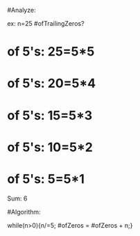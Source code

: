 #Analyze:

ex: n=25 #ofTrailingZeros?

  # of 5's: 25=5*5
  
  # of 5's: 20=5*4

  # of 5's: 15=5*3

  # of 5's: 10=5*2

  # of 5's: 5=5*1

  Sum: 6

#Algorithm: 

while(n>0){n/=5; #ofZeros = #ofZeros + n;}
